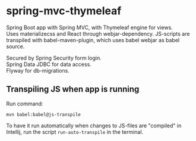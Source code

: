 # spring-mvc-thymeleaf
Spring Boot app with Spring MVC, with Thymeleaf engine for views.  
Uses materializecss and React through webjar-dependency.
JS-scripts are transpiled with babel-maven-plugin, which uses babel webjar as babel source.

Secured by Spring Security form login.  
Spring Data JDBC for data access.  
Flyway for db-migrations.

## Transpiling JS when app is running
Run command:
```
mvn babel:babel@js-transpile
```

To have it run automatically when changes to JS-files are "compiled" in Intellij,
run the script `run-auto-transpile` in the terminal.